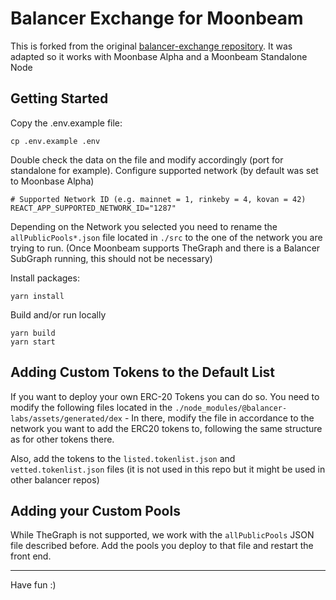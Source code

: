 # Balancer Exchange for Moonbeam

This is forked from the original [balancer-exchange repository](https://github.com/balancer-labs/balancer-exchange). It was adapted so it works with Moonbase Alpha and a Moonbeam Standalone Node

## Getting Started

Copy the .env.example file:

```
cp .env.example .env
```

Double check the data on the file and modify accordingly (port for standalone for example). Configure supported network (by default was set to Moonbase Alpha)

```
# Supported Network ID (e.g. mainnet = 1, rinkeby = 4, kovan = 42)
REACT_APP_SUPPORTED_NETWORK_ID="1287"
```

Depending on the Network you selected you need to rename the `allPublicPools*.json` file located in `./src` to the one of the network you are trying to run. (Once Moonbeam supports TheGraph and there is a Balancer SubGraph running, this should not be necessary)

Install packages:

```
yarn install
```

Build and/or run locally

```
yarn build
yarn start
```

## Adding Custom Tokens to the Default List

If you want to deploy your own ERC-20 Tokens you can do so. You need to modify the following files located in the `./node_modules/@balancer-labs/assets/generated/dex` - In there, modify the file in accordance to the network you want to add the ERC20 tokens to, following the same structure as for other tokens there.

Also, add the tokens to the `listed.tokenlist.json` and `vetted.tokenlist.json` files (it is not used in this repo but it might be used in other balancer repos)

## Adding your Custom Pools

While TheGraph is not supported, we work with the `allPublicPools` JSON file described before. Add the pools you deploy to that file and restart the front end.

----


Have fun :) 
